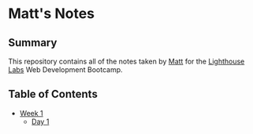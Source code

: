 # Matt's Notes
## Summary 

This repository contains all of the notes taken by [Matt](https://github.com/mattbed) for the [Lighthouse Labs](https://www.lighthouselabs.ca) Web Development Bootcamp.

## Table of Contents

* [Week 1](/Week_1)
  * [Day 1](/Week_1/Day_1)
